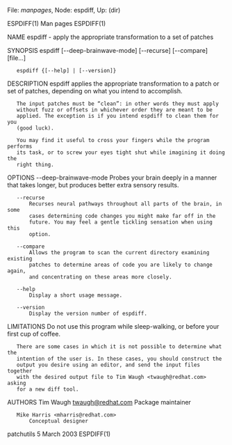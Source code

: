 File: *manpages*,  Node: espdiff,  Up: (dir)

ESPDIFF(1)                         Man pages                        ESPDIFF(1)



NAME
       espdiff - apply the appropriate transformation to a set of patches

SYNOPSIS
       espdiff [--deep-brainwave-mode] [--recurse] [--compare] [file...]

       espdiff {[--help] | [--version]}

DESCRIPTION
       espdiff applies the appropriate transformation to a patch or set of
       patches, depending on what you intend to accomplish.

       The input patches must be “clean”: in other words they must apply
       without fuzz or offsets in whichever order they are meant to be
       applied. The exception is if you intend espdiff to clean them for you
       (good luck).

       You may find it useful to cross your fingers while the program performs
       its task, or to screw your eyes tight shut while imagining it doing the
       right thing.

OPTIONS
       --deep-brainwave-mode
           Probes your brain deeply in a manner that takes longer, but
           produces better extra sensory results.

       --recurse
           Recurses neural pathways throughout all parts of the brain, in some
           cases determining code changes you might make far off in the
           future. You may feel a gentle tickling sensation when using this
           option.

       --compare
           Allows the program to scan the current directory examining existing
           patches to determine areas of code you are likely to change again,
           and concentrating on these areas more closely.

       --help
           Display a short usage message.

       --version
           Display the version number of espdiff.

LIMITATIONS
       Do not use this program while sleep-walking, or before your first cup
       of coffee.

       There are some cases in which it is not possible to determine what the
       intention of the user is. In these cases, you should construct the
       output you desire using an editor, and send the input files together
       with the desired output file to Tim Waugh <twaugh@redhat.com> asking
       for a new diff tool.

AUTHORS
       Tim Waugh <twaugh@redhat.com>
           Package maintainer

       Mike Harris <mharris@redhat.com>
           Conceptual designer



patchutils                       5 March 2003                       ESPDIFF(1)
